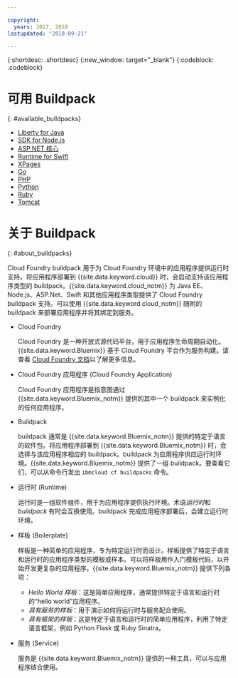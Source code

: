 ```yaml
---

copyright:
  years: 2017, 2018
lastupdated: "2018-09-21"

---
```


{:shortdesc: .shortdesc}
{:new_window: target="_blank"}
{:codeblock: .codeblock}

# 可用 Buildpack
{: #available_buildpacks}

* [Liberty for Java](/docs/runtimes/liberty/getting-started.html)
* [SDK for Node.js](/docs/runtimes/nodejs/getting-started.html)
* [ASP.NET 核心](/docs/runtimes/dotnet/getting-started.html)
* [Runtime for Swift](/docs/runtimes/swift/getting-started.html)
* [XPages](/docs/starters/xpages/index.html)
* [Go](/docs/runtimes/go/getting-started.html)
* [PHP](/docs/runtimes/php/getting-started.html)
* [Python](/docs/runtimes/python/getting-started.html)
* [Ruby](/docs/runtimes/ruby/getting-started.html)
* [Tomcat](/docs/runtimes/tomcat/getting-started.html)

# 关于 Buildpack
{: #about_buildpacks}

Cloud Foundry buildpack 用于为 Cloud Foundry 环境中的应用程序提供运行时支持。将应用程序部署到 {{site.data.keyword.cloud}} 时，会启动支持该应用程序类型的 buildpack。{{site.data.keyword.cloud_notm}} 为 Java EE、Node.js、ASP.Net、Swift 和其他应用程序类型提供了 Cloud Foundry buildpack 支持。可以使用 {{site.data.keyword.cloud_notm}} 随附的 buildpack 来部署应用程序并将其绑定到服务。

*  Cloud Foundry

    Cloud Foundry 是一种开放式源代码平台，用于应用程序生命周期自动化。{{site.data.keyword.Bluemix}} 基于 Cloud Foundry 平台作为服务构建。请查看 [Cloud Foundry 文档](https://www.cloudfoundry.org/learn/)以了解更多信息。

*  Cloud Foundry 应用程序 (Cloud Foundry Application)

   Cloud Foundry 应用程序是指意图通过 {{site.data.keyword.Bluemix_notm}} 提供的其中一个 buildpack 来实例化的任何应用程序。

*  Buildpack

   buildpack 通常是 {{site.data.keyword.Bluemix_notm}} 提供的特定于语言的软件包。将应用程序部署到 {{site.data.keyword.Bluemix_notm}} 时，会选择与该应用程序相应的 buildpack。buildpack 为应用程序供应运行时环境。{{site.data.keyword.Bluemix_notm}} 提供了一组 buildpack。要查看它们，可以从命令行发出 `ibmcloud cf buildpacks` 命令。

*  运行时 (Runtime)

   运行时是一组软件组件，用于为应用程序提供执行环境。术语*运行时*和 *buildpack* 有时会互换使用。buildpack 完成应用程序部署后，会建立运行时环境。

*  样板 (Boilerplate)

   样板是一种简单的应用程序，专为特定运行时而设计。样板提供了特定于语言和运行时的应用程序类型的模板或样本。可以将样板用作入门模板代码，以开始开发更复杂的应用程序。{{site.data.keyword.Bluemix_notm}} 提供下列各项：
   * *Hello World 样板*：这是简单应用程序，通常提供特定于语言和运行时的“hello world”应用程序。
   * *具有服务的样板*：用于演示如何将运行时与服务配合使用。
   * *具有框架的样板*：这是特定于语言和运行时的简单应用程序，利用了特定语言框架，例如 Python Flask 或 Ruby Sinatra。

*  服务 (Service)

   服务是 {{site.data.keyword.Bluemix_notm}} 提供的一种工具，可以与应用程序结合使用。
